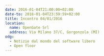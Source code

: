 ```yaml
---
date: 2016-01-04T21:00:00+02:00
date-to: 2016-01-04T23:59:59+02:00
title: Incontro 04/01/2016
location:
  name: OpenGate Srl
  address: Via Milano 37/C, Gorgonzola (MI)
odg:
  - Notizie dal mondo del software libero
  - Open floor
---
```

